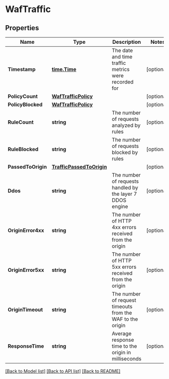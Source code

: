 # WafTraffic

## Properties

Name | Type | Description | Notes
------------ | ------------- | ------------- | -------------
**Timestamp** | [**time.Time**](time.Time.md) | The date and time traffic metrics were recorded for | [optional] 
**PolicyCount** | [**WafTrafficPolicy**](wafTrafficPolicy.md) |  | [optional] 
**PolicyBlocked** | [**WafTrafficPolicy**](wafTrafficPolicy.md) |  | [optional] 
**RuleCount** | **string** | The number of requests analyzed by rules | [optional] 
**RuleBlocked** | **string** | The number of requests blocked by rules | [optional] 
**PassedToOrigin** | [**TrafficPassedToOrigin**](TrafficPassedToOrigin.md) |  | [optional] 
**Ddos** | **string** | The number of requests handled by the layer 7 DDOS engine | [optional] 
**OriginError4xx** | **string** | The number of HTTP 4xx errors received from the origin | [optional] 
**OriginError5xx** | **string** | The number of HTTP 5xx errors received from the origin | [optional] 
**OriginTimeout** | **string** | The number of request timeouts from the WAF to the origin | [optional] 
**ResponseTime** | **string** | Average response time to the origin in milliseconds | [optional] 

[[Back to Model list]](../README.md#documentation-for-models) [[Back to API list]](../README.md#documentation-for-api-endpoints) [[Back to README]](../README.md)


